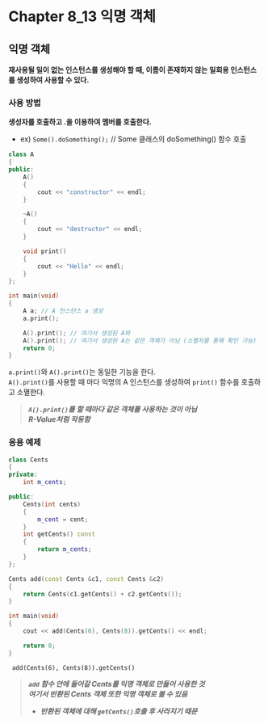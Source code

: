 # Chapter 8_13 익명 객체

## 익명 객체
**재사용될 일이 없는 인스턴스를 생성해야 할 때, 이름이 존재하지 않는 일회용 인스턴스를 생성하여 사용할 수 있다.**

### 사용 방법
**생성자를 호출하고 .을 이용하여 멤버를 호출한다.**
- ex) `Some().doSomething();` // Some 클래스의 doSomething() 함수 호출
```cpp
class A
{
public:
    A()
    {
        cout << "constructor" << endl;
    }

    ~A()
    {
        cout << "destructor" << endl;
    }

    void print()
    {
        cout << "Hello" << endl;
    }
};

int main(void)
{
    A a; // A 인스턴스 a 생성
    a.print();

    A().print(); // 여기서 생성된 A와
    A().print(); // 여기서 생성된 A는 같은 객체가 아님 (소멸자를 통해 확인 가능)
    return 0;
}
```
`a.print()`와 `A().print()`는 동일한 기능을 한다.<br>
`A().print()`를 사용할 때 마다 익명의 A 인스턴스를 생성하여 `print()` 함수를 호출하고 소멸한다.
> ***`A().print()`를 할 때마다 같은 객체를 사용하는 것이 아님***<br>
> ***R-Value처럼 작동함***

### 응용 예제
```cpp
class Cents
{
private:
    int m_cents;

public:
    Cents(int cents)
    {
        m_cent = cent;
    }
    int getCents() const
    {
        return m_cents;
    }
};

Cents add(const Cents &c1, const Cents &c2)
{
    return Cents(c1.getCents() + c2.getCents());
}

int main(void)
{
    cout << add(Cents(6), Cents(8)).getCents() << endl;

    return 0;
}
```
` add(Cents(6), Cents(8)).getCents()`
> ***`add` 함수 안에 들어갈 Cents를 익명 객체로 만들어 사용한 것***<br>
> ***여기서 반환된 Cents 객체 또한 익명 객체로 볼 수 있음***
> - ***반환된 객체에 대해 `getCents()`호출 후 사라지기 때문***